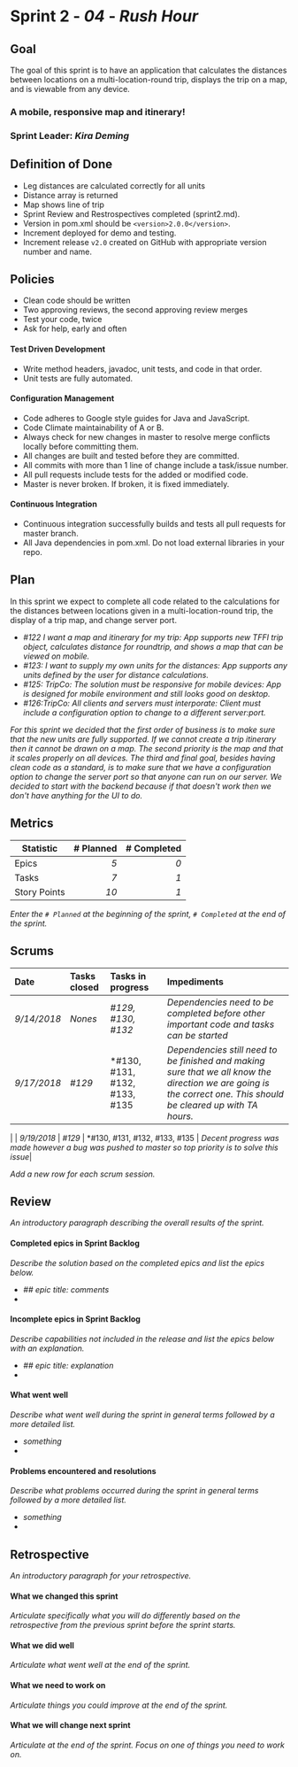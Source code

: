 # Sprint 2 - *04* - *Rush Hour*

## Goal
The goal of this sprint is to have an application that calculates the distances between locations on a multi-location-round trip, displays the trip on a map, and is viewable from any device.  

### A mobile, responsive map and itinerary!
### Sprint Leader: *Kira Deming*

## Definition of Done

* Leg distances are calculated correctly for all units
* Distance array is returned
* Map shows line of trip
* Sprint Review and Restrospectives completed (sprint2.md).
* Version in pom.xml should be `<version>2.0.0</version>`.
* Increment deployed for demo and testing.
* Increment release `v2.0` created on GitHub with appropriate version number and name.


## Policies
* Clean code should be written
* Two approving reviews, the second approving review merges
* Test your code, twice 
* Ask for help, early and often

#### Test Driven Development
* Write method headers, javadoc, unit tests, and code in that order.
* Unit tests are fully automated.
#### Configuration Management
* Code adheres to Google style guides for Java and JavaScript.
* Code Climate maintainability of A or B.
* Always check for new changes in master to resolve merge conflicts locally before committing them.
* All changes are built and tested before they are committed.
* All commits with more than 1 line of change include a task/issue number.
* All pull requests include tests for the added or modified code.
* Master is never broken.  If broken, it is fixed immediately.
#### Continuous Integration
* Continuous integration successfully builds and tests all pull requests for master branch.
* All Java dependencies in pom.xml.  Do not load external libraries in your repo. 


## Plan

In this sprint we expect to complete all code related to the calculations for the distances between locations given in a multi-location-round trip, the display of a trip map, and change server port.

* *#122 I want a map and itinerary for my trip: App supports new TFFI trip object, calculates distance for roundtrip, and shows a map that can be viewed on mobile.*
* *#123: I want to supply my own units for the distances: App supports any units defined by the user for distance calculations.*
* *#125: TripCo: The solution must be responsive for mobile devices: App is designed for mobile environment and still looks good on desktop.*
* *#126:TripCo: All clients and servers must interporate: Client must include a configuration option to change to a different server:port.*

*For this sprint we decided that the first order of business is to make sure that the new units are fully supported.  If we cannot create a trip itinerary then it cannot be drawn on a map.  The second priority is the map and that it scales properly on all devices.  The third and final goal, besides having clean code as a standard, is to make sure that we have a configuration option to change the server port so that anyone can run on our server. We decided to start with the backend because if that doesn't work then we don't have anything for the UI to do.*


## Metrics

| Statistic | # Planned | # Completed |
| --- | ---: | ---: |
| Epics | *5* | *0* |
| Tasks |  *7*   | *1* | 
| Story Points |  *10*  | *1* | 

*Enter the `# Planned` at the beginning of the sprint, `# Completed` at the end of the sprint.*


## Scrums

| Date | Tasks closed  | Tasks in progress | Impediments |
| :--- | :--- | :--- | :--- |
| *9/14/2018* | *Nones* | *#129, #130, #132* | *Dependencies need to be completed before other important code and tasks can be started* | 
| *9/17/2018* | *#129* | *#130, #131, #132, #133, #135 | *Dependencies still need to be finished and making sure that we all know the direction we are going is the correct one. This should be cleared up with TA hours.*|
| 
| *9/19/2018* | *#129* | *#130, #131, #132, #133, #135 | *Decent progress was made however a bug was pushed to master so top priority is to solve this issue*|


*Add a new row for each scrum session.*

## Review

*An introductory paragraph describing the overall results of the sprint.*

#### Completed epics in Sprint Backlog 

*Describe the solution based on the completed epics and list the epics below.*

* *## epic title: comments*
* 

#### Incomplete epics in Sprint Backlog 

*Describe capabilities not included in the release and list the epics below with an explanation.*

* *## epic title: explanation*
*

#### What went well

*Describe what went well during the sprint in general terms followed by a more detailed list.*

* *something*
*

#### Problems encountered and resolutions

*Describe what problems occurred during the sprint in general terms followed by a more detailed list.*

* *something*
*

## Retrospective

*An introductory paragraph for your retrospective.*

#### What we changed this sprint

*Articulate specifically what you will do differently based on the retrospective from the previous sprint before the sprint starts.*

#### What we did well

*Articulate what went well at the end of the sprint.*

#### What we need to work on

*Articulate things you could improve at the end of the sprint.*

#### What we will change next sprint 

*Articulate at the end of the sprint.  Focus on one of things you need to work on.*

